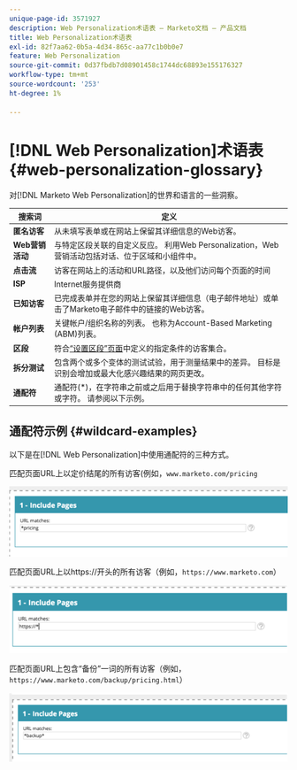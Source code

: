 ```yaml
---
unique-page-id: 3571927
description: Web Personalization术语表 — Marketo文档 — 产品文档
title: Web Personalization术语表
exl-id: 82f7aa62-0b5a-4d34-865c-aa77c1b0b0e7
feature: Web Personalization
source-git-commit: 0d37fbdb7d08901458c1744dc68893e155176327
workflow-type: tm+mt
source-wordcount: '253'
ht-degree: 1%

---
```


# [!DNL Web Personalization]术语表 {#web-personalization-glossary}

对[!DNL Marketo Web Personalization]的世界和语言的一些洞察。

| 搜索词 | 定义 |
|---|---|
| **匿名访客** | 从未填写表单或在网站上保留其详细信息的Web访客。 |
| **Web营销活动** | 与特定区段关联的自定义反应。 利用Web Personalization，Web营销活动包括对话、位于区域和小组件中。 |
| **点击流** | 访客在网站上的活动和URL路径，以及他们访问每个页面的时间 |
| **ISP** | Internet服务提供商 |
| **已知访客** | 已完成表单并在您的网站上保留其详细信息（电子邮件地址）或单击了Marketo电子邮件中的链接的Web访客。 |
| **帐户列表** | 关键帐户/组织名称的列表。 也称为Account-Based Marketing (ABM)列表。 |
| **区段** | 符合[“设置区段”页面](/help/marketo/product-docs/web-personalization/using-web-segments/web-segments.md)中定义的指定条件的访客集合。 |
| **拆分测试** | 包含两个或多个变体的测试试验，用于测量结果中的差异。 目标是识别会增加或最大化感兴趣结果的网页更改。 |
| **通配符** | 通配符(&#42;)，在字符串之前或之后用于替换字符串中的任何其他字符或字符。 请参阅以下示例。 |

## 通配符示例 {#wildcard-examples}

以下是在[!DNL Web Personalization]中使用通配符的三种方式。

匹配页面URL上以定价结尾的所有访客(例如，`www.marketo.com/pricing`

![](assets/wildcard-example-1.png)

匹配页面URL上以https://开头的所有访客（例如，`https://www.marketo.com`）

![](assets/wildcard-example-2.png)

匹配页面URL上包含“备份”一词的所有访客（例如，`https://www.marketo.com/backup/pricing.html`）

![](assets/wildcard-example-3.png)
